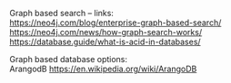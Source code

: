 Graph based search – links:
<br />
https://neo4j.com/blog/enterprise-graph-based-search/
https://neo4j.com/news/how-graph-search-works/
https://database.guide/what-is-acid-in-databases/


Graph based database options:
<br />
ArangodB
https://en.wikipedia.org/wiki/ArangoDB
